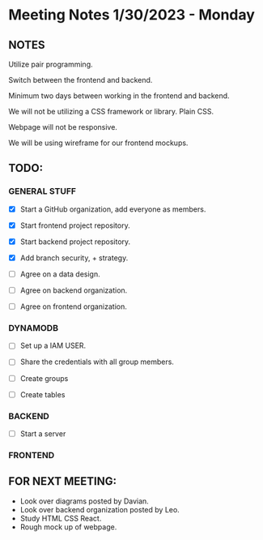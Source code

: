 # Meeting Notes 1/30/2023 - Monday

## NOTES
Utilize pair programming.

Switch between the frontend and backend. 

Minimum two days between working in the frontend and backend. 

We will not be utilizing a CSS framework or library. Plain CSS. 

Webpage will not be responsive.

We will be using wireframe for our frontend mockups.


## TODO:

### GENERAL STUFF

- [x] Start a GitHub organization, add everyone as members.

- [x] Start frontend project repository.

- [x] Start backend project repository.

- [x] Add branch security, + strategy.

- [ ] Agree on a data design.

- [ ] Agree on backend organization.

- [ ] Agree on frontend organization.

### DYNAMODB
- [ ] Set up a IAM USER.

- [ ] Share the credentials with all group members.

- [ ] Create groups

- [ ] Create tables

### BACKEND
- [ ] Start a server

### FRONTEND

## FOR NEXT MEETING:
- Look over diagrams posted by Davian.
- Look over backend organization posted by Leo.
- Study HTML CSS React.
- Rough mock up of webpage.
